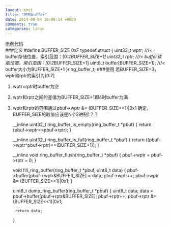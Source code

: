 ```yaml
---
layout: post
title: "环形buffer"
date: 2014-08-04 16:00:14 +0000
comments: true
categories: linux
---
```


[示例代码](https://github.com/zhangshy/myTest/blob/master/ringBuffer/ringBuffer.c)      
###定义
    #define BUFFER_SIZE 0xF 
    typedef struct {
        uint32_t wptr;   ///< buffer存储位置，索引范围：[0:2*BUFFER_SIZE+1]
        uint32_t rptr;   ///< buffer读取位置，索引范围：[0:2*BUFFER_SIZE+1]
        uint8_t buffer[BUFFER_SIZE+1];  ///< buffer大小为BUFFER_SIZE+1
    }ring_buffer_t; 
###使用
若BUFFER_SIZE=3，wptr和rptr的索引为[0:7]    
1. wptr=rptr时buffer为空        
2. wptr和rptr之间的差值为BUFFER_SIZE+1即4时buffer为满       
3. wptr和rptr的范围通过pbuf->wptr &= (BUFFER_SIZE<<1)|0x1 确定，BUFFER_SIZE的取值应该是N个2进制1？？     

    __inline uint32_t ring_buffer_is_empty(ring_buffer_t *pbuf) {
        return (pbuf->wptr==pbuf->rptr);
    }

    __inline uint32_t ring_buffer_is_full(ring_buffer_t *pbuf) {
        return ((pbuf->wptr^pbuf->rptr)==(BUFFER_SIZE+1));
    }

    __inline void ring_buffer_flush(ring_buffer_t *pbuf) {
        pbuf->wptr = pbuf->rptr = 0;
    }

    void fill_ring_buffer(ring_buffer_t *pbuf, uint8_t data) {
        pbuf->buffer[pbuf->wptr&BUFFER_SIZE] = data;
        pbuf->wptr++;
        pbuf->wptr &= (BUFFER_SIZE<<1)|0x1;
    }

    uint8_t dump_ring_buffer(ring_buffer_t *pbuf) {
        uint8_t data;
        data = pbuf->buffer[pbuf->rptr&BUFFER_SIZE];
        pbuf->rptr++;
        pbuf->rptr &= (BUFFER_SIZE<<1)|0x1;

        return data;
    }
